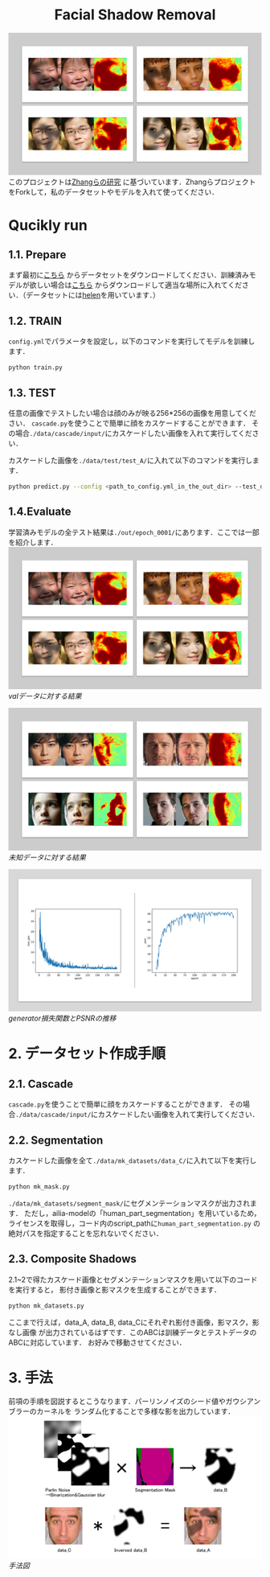 <div align="center">
<h1>Facial Shadow Removal</h1>
</div>

![image](out2.png)
このプロジェクトは[Zhangらの研究](https://github.com/zhangbaijin/SpA-Former-shadow-removal)
に基づいています．ZhangらプロジェクトをForkして，私のデータセットやモデルを入れて使ってください．
# Qucikly run
## 1.1. Prepare
まず最初に[こちら](https://drive.google.com/drive/folders/1msa7-CZBNfkE8LwEcrT5lCcOd-lnkmB8?usp=sharing)
からデータセットをダウンロードしてください．訓練済みモデルが欲しい場合は[こちら](https://drive.google.com/file/d/1_hHy_tWc1B_yKRjctfcOs6UvciIOuQ7s/view?usp=sharing)
からダウンロードして適当な場所に入れてください．（データセットには[helen](https://paperswithcode.com/dataset/helen)を用いています．）
## 1.2. TRAIN
```config.yml```でパラメータを設定し，以下のコマンドを実行してモデルを訓練します．
```bash
python train.py
```

## 1.3. TEST
任意の画像でテストしたい場合は顔のみが映る256*256の画像を用意してください．
```cascade.py```を使うことで簡単に顔をカスケードすることができます．
その場合```./data/cascade/input/```にカスケードしたい画像を入れて実行してください．

カスケードした画像を```./data/test/test_A/```に入れて以下のコマンドを実行します．
```bash
python predict.py --config <path_to_config.yml_in_the_out_dir> --test_dir <path_to_a_directory_stored_test_data> --out_dir <path_to_an_output_directory> --pretrained <path_to_a_pretrained_model> --cuda
```
## 1.4.Evaluate 
学習済みモデルの全テスト結果は```./out/epoch_0001/```にあります．ここでは一部を紹介します．
![image](out2.png)*valデータに対する結果*

![image](out1.png)*未知データに対する結果*

![image](graph.png)*generator損失関数とPSNRの推移*

# 2. データセット作成手順

## 2.1. Cascade
```cascade.py```を使うことで簡単に顔をカスケードすることができます．
その場合```./data/cascade/input/```にカスケードしたい画像を入れて実行してください．

## 2.2. Segmentation
カスケードした画像を全て```./data/mk_datasets/data_C/```に入れて以下を実行します．
```bash
python mk_mask.py
```
```./data/mk_datasets/segment_mask/```にセグメンテーションマスクが出力されます．
ただし，ailia-modelの「human_part_segmentation」を用いているため，ライセンスを取得し，コード内のscript_pathに```human_part_segmentation.py```
の絶対パスを指定することを忘れないでください．

## 2.3. Composite Shadows
2.1~2で得たカスケード画像とセグメンテーションマスクを用いて以下のコードを実行すると，
影付き画像と影マスクを生成することができます．
```bash
python mk_datasets.py
```

ここまで行えば，data_A, data_B, data_Cにそれぞれ影付き画像，影マスク，影なし画像
が出力されているはずです．このABCは訓練データとテストデータのABCに対応しています．
お好みで移動させてください．

# 3. 手法
前項の手順を図説するとこうなります．パーリンノイズのシード値やガウシアンブラーのカーネルを
ランダム化することで多様な影を出力しています．
![image](手法.png)*手法図*




